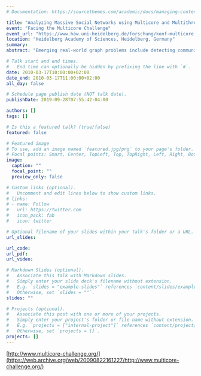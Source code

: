 ```yaml
---
# Documentation: https://sourcethemes.com/academic/docs/managing-content/

title: "Analyzing Massive Social Networks using Multicore and Multithreaded Architectures"
event: "Facing the Multicore Challenge"
event_url: "https://www.haw.uni-heidelberg.de/forschung/konf-multicore.en.html"
location: "Heidelberg Academy of Sciences, Heidelberg, Germany"
summary:
abstract: "Emerging real-world graph problems include detecting community structure in large social networks, improving the resilience of the electric power grid, and detecting and preventing disease in human populations. Unlike traditional applications in computational science and engineering, solving these problems at scale often raises new challenges because of sparsity and the lack of locality in the data, the need for additional research on scalable algorithms and development of frameworks for solving these problems on high performance computers, and the need for improved models that also capture the noise and bias inherent in the torrential data streams. The explosion of real-world graph data poses a substantial challenge: How can we analyze constantly changing graphs with billions of vertices? Our approach leverages the Cray XMT’s fine-grained parallelism and flat memory model to scale to massive graphs. On the Cray XMT, our static graph characterization package GraphCT summarizes such massive graphs, and our ongoing STINGER streaming work updates clustering coefficients on massive graphs at a rate of tens of thousands updates per second."

# Talk start and end times.
#   End time can optionally be hidden by prefixing the line with `#`.
date: 2010-03-17T10:00:00+02:00
date_end: 2010-03-17T11:00:00+02:00
all_day: false

# Schedule page publish date (NOT talk date).
publishDate: 2019-09-28T07:55:42-04:00

authors: []
tags: []

# Is this a featured talk? (true/false)
featured: false

# Featured image
# To use, add an image named `featured.jpg/png` to your page's folder. 
# Focal points: Smart, Center, TopLeft, Top, TopRight, Left, Right, BottomLeft, Bottom, BottomRight.
image:
  caption: ""
  focal_point: ""
  preview_only: false

# Custom links (optional).
#   Uncomment and edit lines below to show custom links.
# links:
# - name: Follow
#   url: https://twitter.com
#   icon_pack: fab
#   icon: twitter

# Optional filename of your slides within your talk's folder or a URL.
url_slides:

url_code:
url_pdf:
url_video:

# Markdown Slides (optional).
#   Associate this talk with Markdown slides.
#   Simply enter your slide deck's filename without extension.
#   E.g. `slides = "example-slides"` references `content/slides/example-slides.md`.
#   Otherwise, set `slides = ""`.
slides: ""

# Projects (optional).
#   Associate this post with one or more of your projects.
#   Simply enter your project's folder or file name without extension.
#   E.g. `projects = ["internal-project"]` references `content/project/deep-learning/index.md`.
#   Otherwise, set `projects = []`.
projects: []
---
```


[http://www.multicore-challenge.org/](https://web.archive.org/web/20090822161227/http://www.multicore-challenge.org/)
